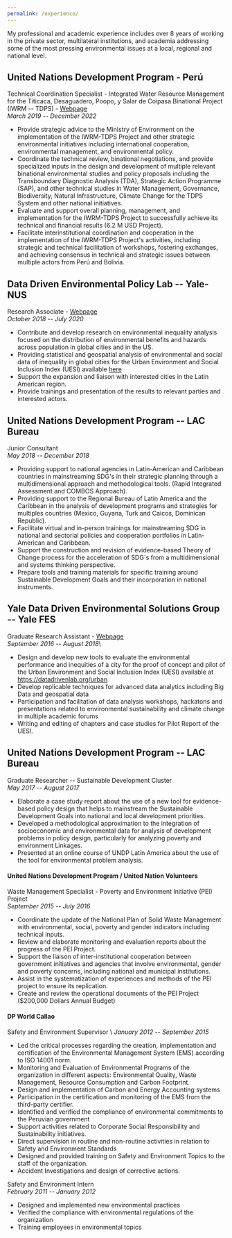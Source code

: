 ```yaml
---
permalink: /experience/
---
```


My professional and academic experience includes over 8 years of working in the private sector, multilateral institutions, and academia addressing some of the most pressing environmental issues at a local, regional and national level.

## United Nations Development Program - Perú
Technical Coordination Specialist - Integrated Water Resource Management for the Titicaca, Desaguadero, Poopo, y Salar de Coipasa Binational Project (IWRM -- TDPS) - [Webpage](https://girh-tdps.com/)\
*March 2019 -- December 2022* 

- Provide strategic advice to the Ministry of Environment on the implementation of the IWRM-TDPS Project and other strategic environmental initiatives including international cooperation, environmental management, and environmental policy. 
- Coordinate the technical review, binational negotiations, and provide specialized inputs in the design and development of multiple relevant binational environmental studies and policy proposals including the Transboundary Diagnostic Analysis (TDA), Strategic Action Programme (SAP), and other technical studies in Water Management, Governance, Biodiversity, Natural Infrastructure, Climate Change for the TDPS System and other national initiatives. 
- Evaluate and support overall planning, management, and implementation for the IWRM-TDPS Project to successfully achieve its technical and financial results (6.2 M USD Project).
- Facilitate interinstitutional coordination and cooperation in the implementation of the IWRM-TDPS Project's activities, including strategic and technical facilitation of workshops, fostering exchanges, and achieving consensus in technical and strategic issues between multiple actors from Perú and Bolivia.

## Data Driven Environmental Policy Lab -- Yale-NUS
Research Associate - [Webpage](https://datadrivenlab.org/)\
*October 2018 -- July 2020* 

- Contribute and develop research on environmental inequality analysis focused on the distribution of environmental benefits and hazards across population in global cities and in the US. 
- Providing statistical and geospatial analysis of environmental and social data of inequality in global cities for the Urban Environment and Social Inclusion Index (UESI) available [here](https://datadrivenlab.org/urban)
- Support the expansion and liaison with interested cities in the Latin American region.
- Provide trainings and presentation of the results to relevant parties and interested actors.

## United Nations Development Program -- LAC Bureau
Junior Consultant\
*May 2018 -- December 2018* 

- Providing support to national agencies in Latin-American and Caribbean countries in mainstreaming SDG's in their strategic planning through a multidimensional approach and methodological tools. (Rapid Integrated Assessment and COMBOS Approach).
- Providing support to the Regional Bureau of Latin America and the Caribbean in the analysis of development programs and strategies for multiples countries (Mexico, Guyana, Turk and Caicos, Dominican Republic).
- Facilitate virtual and in-person trainings for mainstreaming SDG in national and sectorial policies and cooperation portfolios in Latin-American and Caribbean. 
- Support the construction and revision of evidence-based Theory of Change process for the acceleration of SDG´s from a multidimensional and systems thinking perspective. 
- Prepare tools and training materials for specific training around Sustainable Development Goals and their incorporation in national instruments.

## Yale Data Driven Environmental Solutions Group -- Yale FES
Graduate Research Assistant - [Webpage](https://datadrivenlab.org/)\
*September 2016 -- August 2018*\

-   Design and develop new tools to evaluate the environmental performance and inequities of a city for the proof of concept and pilot of the Urban Environment and Social Inclusion Index (UESI) available at <https://datadrivenlab.org/urban>
-   Develop replicable techniques for advanced data analytics including Big Data and geospatial data
-   Participation and facilitation of data analysis workshops, hackatons and presentations related to environmental sustainability and climate change in multiple academic forums
-   Writing and editing of chapters and case studies for Pilot Report of the UESI.

## United Nations Development Program -- LAC Bureau
Graduate Researcher -- Sustainable Development Cluster\
*May 2017 -- August 2017*

-   Elaborate a case study report about the use of a new tool for evidence-based policy design that helps to mainstream the Sustainable Development Goals into national and local development priorities.
-   Developed a methodological approximation to the integration of socioeconomic and environmental data for analysis of development problems in policy design, particularly for analyzing poverty and environment Linkages.
-   Presented at an online course of UNDP Latin America about the use of the tool for environmental problem analysis.

#### United Nations Development Program / United Nation Volunteers
Waste Management Specialist - Poverty and Environment Initiative (PEI) Project\
*September 2015 -- July 2016*

-   Coordinate the update of the National Plan of Solid Waste Management with environmental, social, poverty and gender indicators including technical inputs.
-   Review and elaborate monitoring and evaluation reports about the progress of the PEI Project.
-   Support the liaison of inter-institutional cooperation between government initiatives and agencies that involve environmental, gender and poverty concerns, including national and municipal institutions.
-   Assist in the systematization of experiences and methods of the PEI project to ensure its replication.
-   Create and review the operational documents of the PEI Project (\$200,000 Dollars Annual Budget)

#### DP World Callao
Safety and Environment Supervisor \ 
*January 2012 -- September 2015*

-   Led the critical processes regarding the creation, implementation and certification of the Environmental Management System (EMS) according to ISO 14001 norm.
-   Monitoring and Evaluation of Environmental Programs of the organization in different aspects: Environmental Quality, Waste Management, Resource Consumption and Carbon Footprint.
-   Design and implementation of Carbon and Energy Accounting systems
-   Participation in the certification and monitoring of the EMS from the third-party certifier.
-   Identified and verified the compliance of environmental commitments to the Peruvian government
-   Support activities related to Corporate Social Responsibility and Sustainability initiatives.
-   Direct supervision in routine and non-routine activities in relation to Safety and Environment Standards
-   Designed and provided training on Safety and Environment Topics to the staff of the organization.
-   Accident Investigations and design of corrective actions.

Safety and Environment Intern\
*February 2011 -- January 2012*

-   Designed and implemented new environmental practices
-   Verified the compliance with environmental regulations of the organization
-   Training employees in environmental topics
